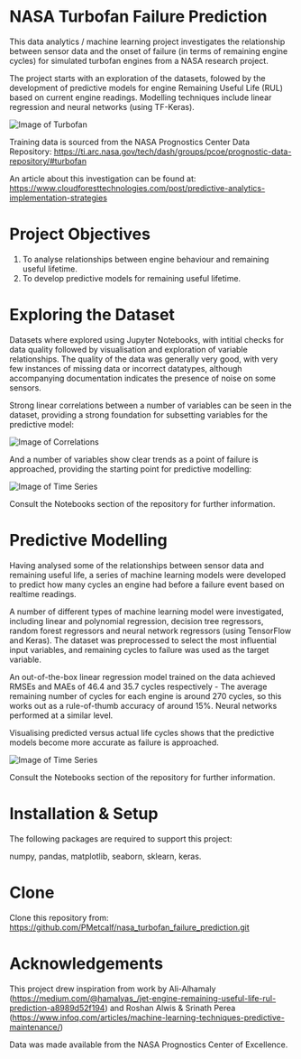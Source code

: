 # NASA Turbofan Failure Prediction

This data analytics / machine learning project investigates the relationship between sensor data and the onset of failure (in terms of remaining engine cycles) for simulated  turbofan engines from a NASA research project. 

The project starts with an exploration of the datasets, folowed by the development of predictive models for engine Remaining Useful Life (RUL) based on current engine readings. Modelling techniques include linear regression and neural networks (using TF-Keras).

![Image of Turbofan](https://github.com/PMetcalf/nasa-turbofan-failure-prediction/blob/master/Miscellaneous/208009339-huge.jpg)

Training data is sourced from the NASA Prognostics Center Data Repository: https://ti.arc.nasa.gov/tech/dash/groups/pcoe/prognostic-data-repository/#turbofan

An article about this investigation can be found at: https://www.cloudforesttechnologies.com/post/predictive-analytics-implementation-strategies

# Project Objectives

1. To analyse relationships between engine behaviour and remaining useful lifetime.
2. To develop predictive models for remaining useful lifetime.

# Exploring the Dataset

Datasets where explored using Jupyter Notebooks, with intitial checks for data quality followed by visualisation and exploration of variable relationships. The quality of the data was generally very good, with very few instances of missing data or incorrect datatypes, although accompanying documentation indicates the presence of noise on some sensors.

Strong linear correlations between a number of variables can be seen in the dataset, providing a strong foundation for subsetting variables for the predictive model:

![Image of Correlations](https://github.com/PMetcalf/nasa-turbofan-failure-prediction/blob/master/Reports/Figures/PM_Dataset_Linear_Correlations_2021_02_09-11_51_00.png)

And a number of variables show clear trends as a point of failure is approached, providing the starting point for predictive modelling:

![Image of Time Series](https://github.com/PMetcalf/nasa-turbofan-failure-prediction/blob/master/Reports/Figures/PM_Time_Series_All_Engines_2021_02_09-11_49_28.png)

Consult the Notebooks section of the repository for further information.

# Predictive Modelling

Having analysed some of the relationships between sensor data and remaining useful life, a series of machine learning models were developed to predict how many cycles an engine had before a failure event based on realtime readings. 

A number of different types of machine learning model were investigated, including linear and polynomial regression, decision tree regressors, random forest regressors and neural network regressors (using TensorFlow and Keras). The dataset was preprocessed to select the most influential input variables, and remaining cycles to failure was used as the target variable. 

An out-of-the-box linear regression model trained on the data achieved RMSEs and MAEs of 46.4 and 35.7 cycles respectively - The average remaining number of cycles for each engine is around 270 cycles, so this works out as a rule-of-thumb accuracy of around 15%. Neural networks performed at a similar level.

Visualising predicted versus actual life cycles shows that the predictive models become more accurate as failure is approached.

![Image of Time Series](https://github.com/PMetcalf/nasa-turbofan-failure-prediction/blob/master/Reports/Figures/PM_Time_Series_All_Engines_2021_02_09-11_49_28.png)

Consult the Notebooks section of the repository for further information.

# Installation & Setup

The following packages are required to support this project:

numpy, pandas, matplotlib, seaborn, sklearn, keras.

# Clone

Clone this repository from: https://github.com/PMetcalf/nasa_turbofan_failure_prediction.git

# Acknowledgements

This project drew inspiration from work by Ali-Alhamaly (https://medium.com/@hamalyas_/jet-engine-remaining-useful-life-rul-prediction-a8989d52f194) and Roshan Alwis & Srinath Perea (https://www.infoq.com/articles/machine-learning-techniques-predictive-maintenance/)

Data was made available from the NASA Prognostics Center of Excellence.
